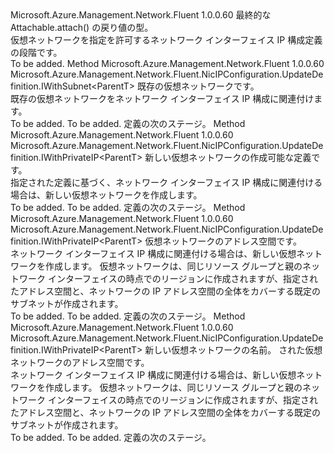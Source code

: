 <Type Name="IWithNetwork&lt;ParentT&gt;" FullName="Microsoft.Azure.Management.Network.Fluent.NicIPConfiguration.UpdateDefinition.IWithNetwork&lt;ParentT&gt;">
  <TypeSignature Language="C#" Value="public interface IWithNetwork&lt;ParentT&gt;" />
  <TypeSignature Language="ILAsm" Value=".class public interface auto ansi abstract IWithNetwork`1&lt;ParentT&gt;" />
  <TypeSignature Language="DocId" Value="T:Microsoft.Azure.Management.Network.Fluent.NicIPConfiguration.UpdateDefinition.IWithNetwork`1" />
  <TypeSignature Language="VB.NET" Value="Public Interface IWithNetwork(Of ParentT)" />
  <TypeSignature Language="F#" Value="type IWithNetwork&lt;'ParentT&gt; = interface" />
  <AssemblyInfo>
    <AssemblyName>Microsoft.Azure.Management.Network.Fluent</AssemblyName>
    <AssemblyVersion>1.0.0.60</AssemblyVersion>
  </AssemblyInfo>
  <TypeParameters>
    <TypeParameter Name="ParentT" />
  </TypeParameters>
  <Interfaces />
  <Docs>
    <typeparam name="ParentT">最終的な Attachable.attach() の戻り値の型。</typeparam>
    <summary>
            仮想ネットワークを指定を許可するネットワーク インターフェイス IP 構成定義の段階です。
            </summary>
    <remarks>To be added.</remarks>
  </Docs>
  <Members>
    <Member MemberName="WithExistingNetwork">
      <MemberSignature Language="C#" Value="public Microsoft.Azure.Management.Network.Fluent.NicIPConfiguration.UpdateDefinition.IWithSubnet&lt;ParentT&gt; WithExistingNetwork (Microsoft.Azure.Management.Network.Fluent.INetwork network);" />
      <MemberSignature Language="ILAsm" Value=".method public hidebysig newslot virtual instance class Microsoft.Azure.Management.Network.Fluent.NicIPConfiguration.UpdateDefinition.IWithSubnet`1&lt;!ParentT&gt; WithExistingNetwork(class Microsoft.Azure.Management.Network.Fluent.INetwork network) cil managed" />
      <MemberSignature Language="DocId" Value="M:Microsoft.Azure.Management.Network.Fluent.NicIPConfiguration.UpdateDefinition.IWithNetwork`1.WithExistingNetwork(Microsoft.Azure.Management.Network.Fluent.INetwork)" />
      <MemberSignature Language="VB.NET" Value="Public Function WithExistingNetwork (network As INetwork) As IWithSubnet(Of ParentT)" />
      <MemberSignature Language="F#" Value="abstract member WithExistingNetwork : Microsoft.Azure.Management.Network.Fluent.INetwork -&gt; Microsoft.Azure.Management.Network.Fluent.NicIPConfiguration.UpdateDefinition.IWithSubnet&lt;'ParentT&gt;" Usage="iWithNetwork.WithExistingNetwork network" />
      <MemberType>Method</MemberType>
      <AssemblyInfo>
        <AssemblyName>Microsoft.Azure.Management.Network.Fluent</AssemblyName>
        <AssemblyVersion>1.0.0.60</AssemblyVersion>
      </AssemblyInfo>
      <ReturnValue>
        <ReturnType>Microsoft.Azure.Management.Network.Fluent.NicIPConfiguration.UpdateDefinition.IWithSubnet&lt;ParentT&gt;</ReturnType>
      </ReturnValue>
      <Parameters>
        <Parameter Name="network" Type="Microsoft.Azure.Management.Network.Fluent.INetwork" />
      </Parameters>
      <Docs>
        <param name="network">既存の仮想ネットワークです。</param>
        <summary>
            既存の仮想ネットワークをネットワーク インターフェイス IP 構成に関連付けます。
            </summary>
        <returns>To be added.</returns>
        <remarks>To be added.</remarks>
        <return>定義の次のステージ。</return>
      </Docs>
    </Member>
    <Member MemberName="WithNewNetwork">
      <MemberSignature Language="C#" Value="public Microsoft.Azure.Management.Network.Fluent.NicIPConfiguration.UpdateDefinition.IWithPrivateIP&lt;ParentT&gt; WithNewNetwork (Microsoft.Azure.Management.ResourceManager.Fluent.Core.ResourceActions.ICreatable&lt;Microsoft.Azure.Management.Network.Fluent.INetwork&gt; creatable);" />
      <MemberSignature Language="ILAsm" Value=".method public hidebysig newslot virtual instance class Microsoft.Azure.Management.Network.Fluent.NicIPConfiguration.UpdateDefinition.IWithPrivateIP`1&lt;!ParentT&gt; WithNewNetwork(class Microsoft.Azure.Management.ResourceManager.Fluent.Core.ResourceActions.ICreatable`1&lt;class Microsoft.Azure.Management.Network.Fluent.INetwork&gt; creatable) cil managed" />
      <MemberSignature Language="DocId" Value="M:Microsoft.Azure.Management.Network.Fluent.NicIPConfiguration.UpdateDefinition.IWithNetwork`1.WithNewNetwork(Microsoft.Azure.Management.ResourceManager.Fluent.Core.ResourceActions.ICreatable{Microsoft.Azure.Management.Network.Fluent.INetwork})" />
      <MemberSignature Language="VB.NET" Value="Public Function WithNewNetwork (creatable As ICreatable(Of INetwork)) As IWithPrivateIP(Of ParentT)" />
      <MemberSignature Language="F#" Value="abstract member WithNewNetwork : Microsoft.Azure.Management.ResourceManager.Fluent.Core.ResourceActions.ICreatable&lt;Microsoft.Azure.Management.Network.Fluent.INetwork&gt; -&gt; Microsoft.Azure.Management.Network.Fluent.NicIPConfiguration.UpdateDefinition.IWithPrivateIP&lt;'ParentT&gt;" Usage="iWithNetwork.WithNewNetwork creatable" />
      <MemberType>Method</MemberType>
      <AssemblyInfo>
        <AssemblyName>Microsoft.Azure.Management.Network.Fluent</AssemblyName>
        <AssemblyVersion>1.0.0.60</AssemblyVersion>
      </AssemblyInfo>
      <ReturnValue>
        <ReturnType>Microsoft.Azure.Management.Network.Fluent.NicIPConfiguration.UpdateDefinition.IWithPrivateIP&lt;ParentT&gt;</ReturnType>
      </ReturnValue>
      <Parameters>
        <Parameter Name="creatable" Type="Microsoft.Azure.Management.ResourceManager.Fluent.Core.ResourceActions.ICreatable&lt;Microsoft.Azure.Management.Network.Fluent.INetwork&gt;" />
      </Parameters>
      <Docs>
        <param name="creatable">新しい仮想ネットワークの作成可能な定義です。</param>
        <summary>
            指定された定義に基づく、ネットワーク インターフェイス IP 構成に関連付ける場合は、新しい仮想ネットワークを作成します。
            </summary>
        <returns>To be added.</returns>
        <remarks>To be added.</remarks>
        <return>定義の次のステージ。</return>
      </Docs>
    </Member>
    <Member MemberName="WithNewNetwork">
      <MemberSignature Language="C#" Value="public Microsoft.Azure.Management.Network.Fluent.NicIPConfiguration.UpdateDefinition.IWithPrivateIP&lt;ParentT&gt; WithNewNetwork (string addressSpace);" />
      <MemberSignature Language="ILAsm" Value=".method public hidebysig newslot virtual instance class Microsoft.Azure.Management.Network.Fluent.NicIPConfiguration.UpdateDefinition.IWithPrivateIP`1&lt;!ParentT&gt; WithNewNetwork(string addressSpace) cil managed" />
      <MemberSignature Language="DocId" Value="M:Microsoft.Azure.Management.Network.Fluent.NicIPConfiguration.UpdateDefinition.IWithNetwork`1.WithNewNetwork(System.String)" />
      <MemberSignature Language="VB.NET" Value="Public Function WithNewNetwork (addressSpace As String) As IWithPrivateIP(Of ParentT)" />
      <MemberSignature Language="F#" Value="abstract member WithNewNetwork : string -&gt; Microsoft.Azure.Management.Network.Fluent.NicIPConfiguration.UpdateDefinition.IWithPrivateIP&lt;'ParentT&gt;" Usage="iWithNetwork.WithNewNetwork addressSpace" />
      <MemberType>Method</MemberType>
      <AssemblyInfo>
        <AssemblyName>Microsoft.Azure.Management.Network.Fluent</AssemblyName>
        <AssemblyVersion>1.0.0.60</AssemblyVersion>
      </AssemblyInfo>
      <ReturnValue>
        <ReturnType>Microsoft.Azure.Management.Network.Fluent.NicIPConfiguration.UpdateDefinition.IWithPrivateIP&lt;ParentT&gt;</ReturnType>
      </ReturnValue>
      <Parameters>
        <Parameter Name="addressSpace" Type="System.String" />
      </Parameters>
      <Docs>
        <param name="addressSpace">仮想ネットワークのアドレス空間です。</param>
        <summary>
            ネットワーク インターフェイス IP 構成に関連付ける場合は、新しい仮想ネットワークを作成します。
            仮想ネットワークは、同じリソース グループと親のネットワーク インターフェイスの時点でのリージョンに作成されますが、指定されたアドレス空間と、ネットワークの IP アドレス空間の全体をカバーする既定のサブネットが作成されます。
            </summary>
        <returns>To be added.</returns>
        <remarks>To be added.</remarks>
        <return>定義の次のステージ。</return>
      </Docs>
    </Member>
    <Member MemberName="WithNewNetwork">
      <MemberSignature Language="C#" Value="public Microsoft.Azure.Management.Network.Fluent.NicIPConfiguration.UpdateDefinition.IWithPrivateIP&lt;ParentT&gt; WithNewNetwork (string name, string addressSpace);" />
      <MemberSignature Language="ILAsm" Value=".method public hidebysig newslot virtual instance class Microsoft.Azure.Management.Network.Fluent.NicIPConfiguration.UpdateDefinition.IWithPrivateIP`1&lt;!ParentT&gt; WithNewNetwork(string name, string addressSpace) cil managed" />
      <MemberSignature Language="DocId" Value="M:Microsoft.Azure.Management.Network.Fluent.NicIPConfiguration.UpdateDefinition.IWithNetwork`1.WithNewNetwork(System.String,System.String)" />
      <MemberSignature Language="VB.NET" Value="Public Function WithNewNetwork (name As String, addressSpace As String) As IWithPrivateIP(Of ParentT)" />
      <MemberSignature Language="F#" Value="abstract member WithNewNetwork : string * string -&gt; Microsoft.Azure.Management.Network.Fluent.NicIPConfiguration.UpdateDefinition.IWithPrivateIP&lt;'ParentT&gt;" Usage="iWithNetwork.WithNewNetwork (name, addressSpace)" />
      <MemberType>Method</MemberType>
      <AssemblyInfo>
        <AssemblyName>Microsoft.Azure.Management.Network.Fluent</AssemblyName>
        <AssemblyVersion>1.0.0.60</AssemblyVersion>
      </AssemblyInfo>
      <ReturnValue>
        <ReturnType>Microsoft.Azure.Management.Network.Fluent.NicIPConfiguration.UpdateDefinition.IWithPrivateIP&lt;ParentT&gt;</ReturnType>
      </ReturnValue>
      <Parameters>
        <Parameter Name="name" Type="System.String" />
        <Parameter Name="addressSpace" Type="System.String" />
      </Parameters>
      <Docs>
        <param name="name">新しい仮想ネットワークの名前。</param>
        <param name="addressSpace">された仮想ネットワークのアドレス空間です。</param>
        <summary>
            ネットワーク インターフェイス IP 構成に関連付ける場合は、新しい仮想ネットワークを作成します。
            仮想ネットワークは、同じリソース グループと親のネットワーク インターフェイスの時点でのリージョンに作成されますが、指定されたアドレス空間と、ネットワークの IP アドレス空間の全体をカバーする既定のサブネットが作成されます。
            </summary>
        <returns>To be added.</returns>
        <remarks>To be added.</remarks>
        <return>定義の次のステージ。</return>
      </Docs>
    </Member>
  </Members>
</Type>